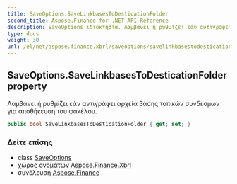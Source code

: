 ```yaml
---
title: SaveOptions.SaveLinkbasesToDesticationFolder
second_title: Aspose.Finance for .NET API Reference
description: SaveOptions ιδιοκτησία. Λαμβάνει ή ρυθμίζει εάν αντιγράφει αρχεία βάσης τοπικών συνδέσμων για αποθήκευση του φακέλου.
type: docs
weight: 30
url: /el/net/aspose.finance.xbrl/saveoptions/savelinkbasestodesticationfolder/
---
```

## SaveOptions.SaveLinkbasesToDesticationFolder property

Λαμβάνει ή ρυθμίζει εάν αντιγράφει αρχεία βάσης τοπικών συνδέσμων για αποθήκευση του φακέλου.

```csharp
public bool SaveLinkbasesToDesticationFolder { get; set; }
```

### Δείτε επίσης

* class [SaveOptions](../)
* χώρος ονομάτων [Aspose.Finance.Xbrl](../../saveoptions/)
* συνέλευση [Aspose.Finance](../../../)


